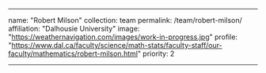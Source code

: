---

name: "Robert Milson"
collection: team
permalink: /team/robert-milson/
affiliation: "Dalhousie University"
image: "https://weathernavigation.com/images/work-in-progress.jpg"
profile: "https://www.dal.ca/faculty/science/math-stats/faculty-staff/our-faculty/mathematics/robert-milson.html"
priority: 2

---
